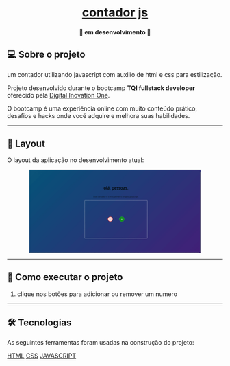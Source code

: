 <h1 align="center">
     <a href="#" alt="contador"> contador js </a>
</h1>

</p>

<h4 align="center">
	 🚧 em desenvolvimento  🚧
</h4>

## 💻 Sobre o projeto

um contador utilizando javascript com auxilio de html e css para estilização.

Projeto desenvolvido durante o bootcamp **TQI fullstack developer** oferecido pela [Digital Inovation One](https://web.dio.me/).

O bootcamp é uma experiência online com muito conteúdo prático, desafios e hacks onde vocé adquire e melhora suas habilidades.

---

## 🎨 Layout

O layout da aplicação no desenvolvimento atual:

<p align="center" style="display: flex; align-items: flex-start; justify-content: center;">
  <img title="web" src="./assets/img/web.gif" width="400px">
</p>

---

## 🚀 Como executar o projeto

1. clique nos botões para adicionar ou remover um numero

---

## 🛠 Tecnologias

As seguintes ferramentas foram usadas na construção do projeto:

[HTML](https://developer.mozilla.org/pt-BR/docs/Web/HTML)
[CSS](https://developer.mozilla.org/pt-BR/docs/Web/CSS)
[JAVASCRIPT](https://www.javascript.com/)
